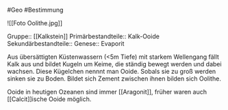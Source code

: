 #Geo #Bestimmung 

![[Foto Oolithe.jpg]]

Gruppe:: [[Kalkstein]]
Primärbestandteile:: Kalk-Ooide
Sekundärbestandteile::
Genese:: Evaporit

Aus übersättigten Küstenwassern (<5m Tiefe) mit starkem Wellengang fällt Kalk aus und bildet Kugeln um Keime, die ständig bewegt werden und dabei wachsen. Diese Kügelchen nennnt man Ooide. Sobals sie zu groß werden sinken sie zu Boden. Bildet sich Zement zwischen ihnen bilden sich Oolithe.

Ooide in heutigen Ozeanen sind immer [[Aragonit]], früher waren auch [[Calcit]]ische Ooide möglich.